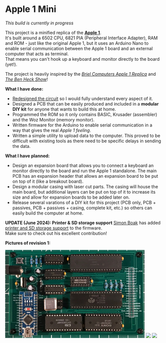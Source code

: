 # Apple 1 Mini

*This build is currently in progress*

This project is a minified replica of the [**Apple 1**](https://en.wikipedia.org/wiki/Apple_I).  
It's built around a 6502 CPU, 6821 PIA (Peripheral Interface Adapter), RAM and ROM - just like the original Apple 1, but it uses an Arduino Nano to enable serial communication between the Apple 1 board and an external computer that acts as terminal.  
That means you can't hook up a keyboard and monitor directly to the board (yet!).  

The project is heavily inspired by the [*Briel Computers Apple 1 Replica*](http://www.brielcomputers.com/wordpress/?cat=17) and [*The Ben Heck Show*](https://github.com/thebenheckshow/158-tbhs-apple-1-replica)!

**What I have done:**
- [Redesigned the circuit](https://github.com/DutchMaker/Apple-1-Mini/blob/master/design/DesignSpark/revision1/schematic%20-%20Schematic.pdf) so I would fully understand every aspect of it.
- Designed a PCB that can be easily produced and included in a **modular DIY kit** for anyone that wants to build this at home.
- Programmed the ROM so it only contains BASIC, Krusader (assembler) and the Woz Monitor (memory monitor).
- Written firmware for the Arduino to enable serial communication in a way that gives the real *Apple 1 feeling*.
- Written a simple utility to upload data to the computer. This proved to be difficult with existing tools as there need to be specific delays in sending the data.

**What I have planned:**
- Design an expansion board that allows you to connect a keyboard an monitor directly to the board and run the Apple 1 standalone. The main PCB has an expansion header that allows an expansion board to be put on top of it (like a breakout board).
- Design a modular casing with laser cut parts. The casing will house the main board, but additional layers can be put on top of it to increase its size and allow for expansion boards to be added later on.
- Release several varations of a DIY kit for this project (PCB only, PCB + passives, PCB + passives + casing, complete kit, etc.) so others can easily build the computer at home.

**UPDATE (June 2024): Printer & SD storage support**
[Simon Boak](https://github.com/simonboak/SB-A1) has added [printer and SD storage support](​https://unimplementedtrap.com/apple-1-with-printer-sd-storage) to the firmware.  
Make sure to check out his excellent contribution!

**Pictures of revision 1:**  

<img src="https://github.com/DutchMaker/Apple-1-Mini/raw/master/docs/revision1.jpg" width="450" />  
<img src="https://github.com/DutchMaker/Apple-1-Mini/raw/master/docs/screenshot.png" width="450" />  
<img src="https://github.com/DutchMaker/Apple-1-Mini/raw/master/docs/running_basic.png" width="240" />
